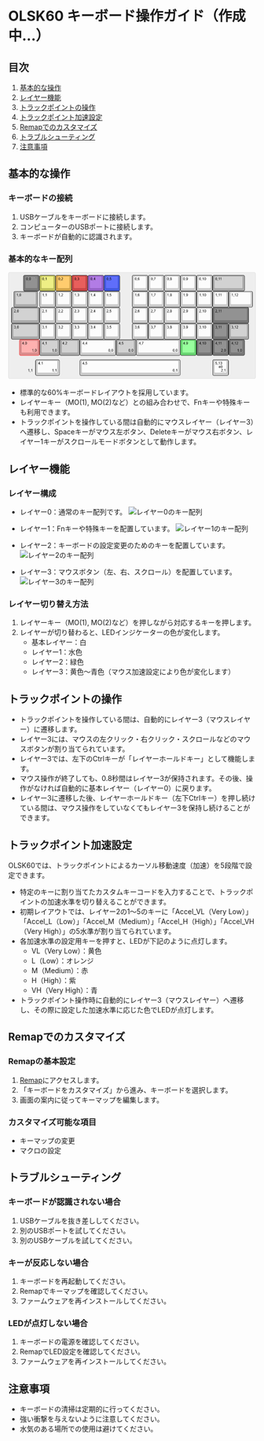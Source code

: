# OLSK60 キーボード操作ガイド（作成中...）

## 目次
1. [基本的な操作](#基本的な操作)
2. [レイヤー機能](#レイヤー機能)
3. [トラックポイントの操作](#トラックポイントの操作)
4. [トラックポイント加速設定](#トラックポイント加速設定)
5. [Remapでのカスタマイズ](#remapでのカスタマイズ)
6. [トラブルシューティング](#トラブルシューティング)
7. [注意事項](#注意事項)

## 基本的な操作

### キーボードの接続
1. USBケーブルをキーボードに接続します。
2. コンピューターのUSBポートに接続します。
3. キーボードが自動的に認識されます。

### 基本的なキー配列

![OLSK60キーボードレイアウト](images/mouse_setting.png)

- 標準的な60%キーボードレイアウトを採用しています。
- レイヤーキー（MO(1), MO(2)など）との組み合わせで、Fnキーや特殊キーも利用できます。
- トラックポイントを操作している間は自動的にマウスレイヤー（レイヤー3）へ遷移し、Spaceキーがマウス左ボタン、Deleteキーがマウス右ボタン、レイヤー1キーがスクロールモードボタンとして動作します。

## レイヤー機能

### レイヤー構成
- レイヤー0：通常のキー配列です。
![レイヤー0のキー配列](images/layer0.png)

- レイヤー1：Fnキーや特殊キーを配置しています。
![レイヤー1のキー配列](images/layer1.png)

- レイヤー2：キーボードの設定変更のためのキーを配置しています。
![レイヤー2のキー配列](images/layer2.png)

- レイヤー3：マウスボタン（左、右、スクロール）を配置しています。
![レイヤー3のキー配列](images/layer3.png)

### レイヤー切り替え方法
1. レイヤーキー（MO(1), MO(2)など）を押しながら対応するキーを押します。
2. レイヤーが切り替わると、LEDインジケーターの色が変化します。
   - 基本レイヤー：白
   - レイヤー1：水色
   - レイヤー2：緑色
   - レイヤー3：黄色～青色（マウス加速設定により色が変化します）

## トラックポイントの操作

- トラックポイントを操作している間は、自動的にレイヤー3（マウスレイヤー）に遷移します。
- レイヤー3には、マウスの左クリック・右クリック・スクロールなどのマウスボタンが割り当てられています。
- レイヤー3では、左下のCtrlキーが「レイヤーホールドキー」として機能します。
- マウス操作が終了しても、0.8秒間はレイヤー3が保持されます。その後、操作がなければ自動的に基本レイヤー（レイヤー0）に戻ります。
- レイヤー3に遷移した後、レイヤーホールドキー（左下Ctrlキー）を押し続けている間は、マウス操作をしていなくてもレイヤー3を保持し続けることができます。

## トラックポイント加速設定

OLSK60では、トラックポイントによるカーソル移動速度（加速）を5段階で設定できます。

- 特定のキーに割り当てたカスタムキーコードを入力することで、トラックポイントの加速水準を切り替えることができます。
- 初期レイアウトでは、レイヤー2の1～5のキーに「Accel_VL（Very Low）」「Accel_L（Low）」「Accel_M（Medium）」「Accel_H（High）」「Accel_VH（Very High）」の5水準が割り当てられています。
- 各加速水準の設定用キーを押すと、LEDが下記のように点灯します。
  - VL（Very Low）：黄色
  - L（Low）：オレンジ
  - M（Medium）：赤
  - H（High）：紫
  - VH（Very High）：青
- トラックポイント操作時に自動的にレイヤー3（マウスレイヤー）へ遷移し、その際に設定した加速水準に応じた色でLEDが点灯します。

## Remapでのカスタマイズ

### Remapの基本設定
1. [Remap](https://remap-keys.app/)にアクセスします。
2. 「キーボードをカスタマイズ」から進み、キーボードを選択します。
3. 画面の案内に従ってキーマップを編集します。

### カスタマイズ可能な項目
- キーマップの変更
- マクロの設定

## トラブルシューティング

### キーボードが認識されない場合
1. USBケーブルを抜き差ししてください。
2. 別のUSBポートを試してください。
3. 別のUSBケーブルを試してください。

### キーが反応しない場合
1. キーボードを再起動してください。
2. Remapでキーマップを確認してください。
3. ファームウェアを再インストールしてください。

### LEDが点灯しない場合
1. キーボードの電源を確認してください。
2. RemapでLED設定を確認してください。
3. ファームウェアを再インストールしてください。

## 注意事項
- キーボードの清掃は定期的に行ってください。
- 強い衝撃を与えないように注意してください。
- 水気のある場所での使用は避けてください。 